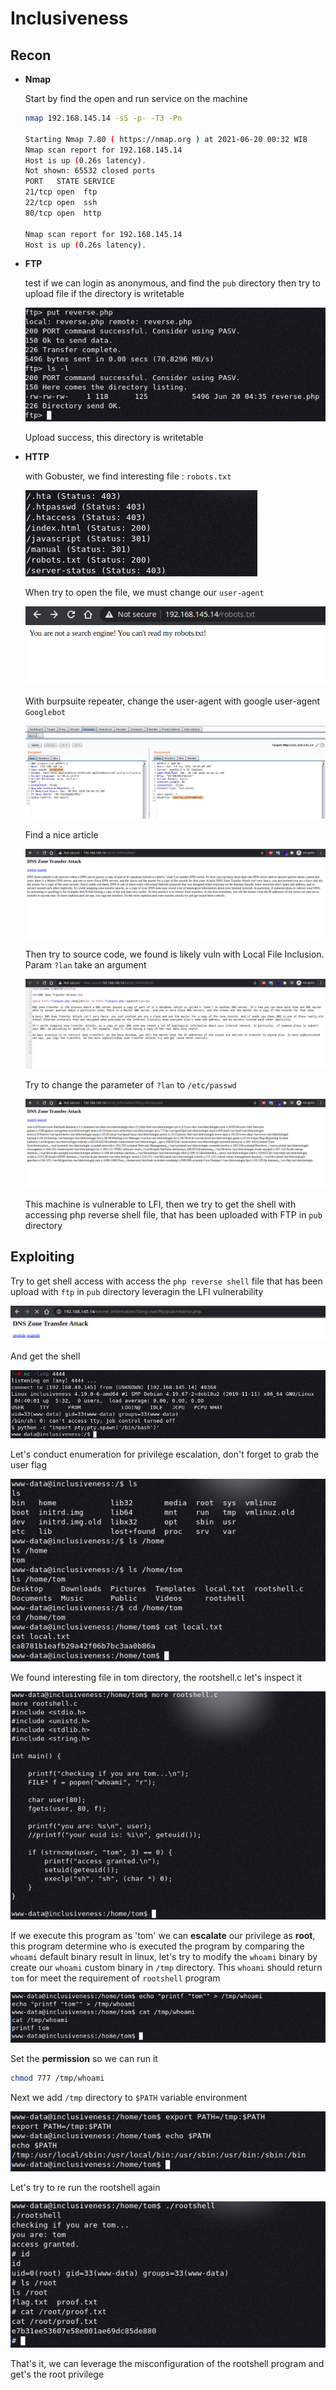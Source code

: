 # Inclusiveness

## Recon

- **Nmap**

    Start by find the open and run service on the machine

    ```bash
    nmap 192.168.145.14 -sS -p- -T3 -Pn                       

    Starting Nmap 7.80 ( https://nmap.org ) at 2021-06-20 00:32 WIB
    Nmap scan report for 192.168.145.14
    Host is up (0.26s latency).
    Not shown: 65532 closed ports
    PORT   STATE SERVICE
    21/tcp open  ftp
    22/tcp open  ssh
    80/tcp open  http

    Nmap scan report for 192.168.145.14
    Host is up (0.26s latency).

    ```

- **FTP**

    test if we can login as anonymous, and find the `pub` directory then try to upload file if the directory is writetable

    ![img/Untitled.png](img/Untitled.png)

    Upload success, this directory is writetable

- **HTTP**

    with Gobuster, we find interesting file : `robots.txt`

    ![img/Untitled%201.png](img/Untitled%201.png)

    When try to open the file, we must change our `user-agent`

    ![img/Untitled%202.png](img/Untitled%202.png)

    With burpsuite repeater, change the user-agent with google user-agent `Googlebot`

    ![img/Untitled%203.png](img/Untitled%203.png)

    Find a nice article

    ![img/Untitled%204.png](img/Untitled%204.png)

    Then try to source code, we found is likely vuln with Local File Inclusion. Param `?lan` take an argument

    ![img/Untitled%205.png](img/Untitled%205.png)

    Try to change the parameter of `?lan` to `/etc/passwd`

    ![img/Untitled%206.png](img/Untitled%206.png)

    This machine is vulnerable to LFI, then we try to get the shell with accessing php reverse shell file, that has been uploaded with FTP in `pub` directory

## Exploiting

Try to get shell access with access the `php reverse shell` file that has been upload with `ftp` in `pub` directory leveragin the LFI vulnerability

![img/Untitled%207.png](img/Untitled%207.png)

And get the shell

![img/Untitled%208.png](img/Untitled%208.png)

Let's conduct enumeration for privilege escalation, don't forget to grab the user flag

![img/Untitled%209.png](img/Untitled%209.png)

We found interesting file in tom directory, the rootshell.c let's inspect it

![img/Untitled%2010.png](img/Untitled%2010.png)

If we execute this program as 'tom' we can **escalate** our privilege as **root**, this program determine who is executed the program by comparing the `whoami` default binary result in linux, let's try to modify the `whoami` binary by create our `whoami` custom binary in `/tmp` directory. This `whoami` should return `tom` for meet the requirement of `rootshell` program

![img/Untitled%2011.png](img/Untitled%2011.png)

Set the **permission** so we can run it

```bash
chmod 777 /tmp/whoami
```

Next we add `/tmp` directory to `$PATH` variable environment

![img/Untitled%2012.png](img/Untitled%2012.png)

Let's try to re run the rootshell again

![img/Untitled%2013.png](img/Untitled%2013.png)

That's it, we can leverage the misconfiguration of the rootshell program and get's the root privilege
